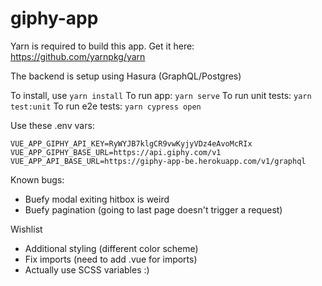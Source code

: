 # giphy-app

Yarn is required to build this app. 
Get it here: https://github.com/yarnpkg/yarn

The backend is setup using Hasura (GraphQL/Postgres)

To install, use `yarn install`
To run app: `yarn serve`
To run unit tests: `yarn test:unit`
To run e2e tests: `yarn cypress open`

Use these .env vars:

    VUE_APP_GIPHY_API_KEY=RyWYJB7klgCR9vwKyjyVDz4eAvoMcRIx
    VUE_APP_GIPHY_BASE_URL=https://api.giphy.com/v1
    VUE_APP_API_BASE_URL=https://giphy-app-be.herokuapp.com/v1/graphql


Known bugs:
- Buefy modal exiting hitbox is weird
- Buefy pagination (going to last page doesn't trigger a request)


Wishlist 
- Additional styling (different color scheme)
- Fix imports (need to add .vue for imports)
- Actually use SCSS variables :)


